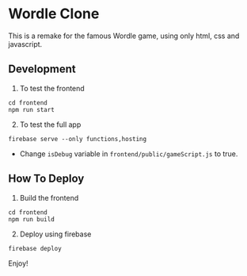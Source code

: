 # Wordle Clone

This is a remake for the famous Wordle game, using only html, css and javascript.


## Development

1. To test the frontend

```
cd frontend
npm run start
```

2. To test the full app

```
firebase serve --only functions,hosting
```

  * Change `isDebug` variable in `frontend/public/gameScript.js` to true.

## How To Deploy

1. Build the frontend

```
cd frontend
npm run build
```

2. Deploy using firebase

```
firebase deploy
```




Enjoy!